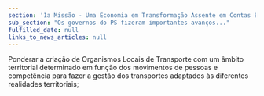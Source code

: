 ```yaml
---
section: '1a Missão - Uma Economia em Transformação Assente em Contas Equilibradas'
sub_section: "Os governos do PS fizeram importantes avanços..."
fulfilled_date: null
links_to_news_articles: null
---
```


Ponderar a criação de Organismos Locais de Transporte com um âmbito territorial determinado em função dos movimentos de pessoas e competência para fazer a gestão dos transportes adaptados às diferentes realidades territoriais;